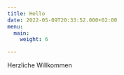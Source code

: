 ```yaml
---
title: Hello
date: 2022-05-09T20:33:52.000+02:00
menu:
  main:
    weight: 6

---
```

Herzliche Willkommen